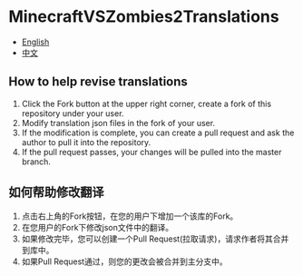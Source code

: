 # MinecraftVSZombies2Translations

- [English](#English)  
- [中文](#chinese)

## <span id="english">How to help revise translations</span>

1. Click the Fork button at the upper right corner, create a fork of this repository under your user.
2. Modify translation json files in the fork of your user.
3. If the modification is complete, you can create a pull request and ask the author to pull it into the repository.
4. If the pull request passes, your changes will be pulled into the master branch.


## <span id="chinese">如何帮助修改翻译</span>

1. 点击右上角的Fork按钮，在您的用户下增加一个该库的Fork。
2. 在您用户的Fork下修改json文件中的翻译。
3. 如果修改完毕，您可以创建一个Pull Request(拉取请求)，请求作者将其合并到库中。
4. 如果Pull Request通过，则您的更改会被合并到主分支中。


